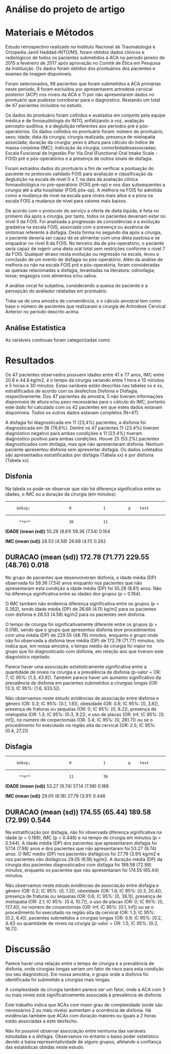 # Análise do projeto de artigo

# Materiais e Métodos

Estudo retrospectivo realizado no Instituto Nacional de Traumatologia e Ortopedia Jamil Haddad-INTO/MS, foram obtidos dados clínicos e radiológicos de todos os pacientes submetidos à ACA no período janeiro de 2015 a fevereiro de 2017 após aprovação no Comitê de Ética em Pesquisa da Instituição.
Os dados foram obtidos dos prontuários dos pacientes e exames de imagem disponíveis.

Foram selecionados, 66 pacientes que foram submetidos a ACA primárias neste período, 8 foram excluídos por apresentarem artrodese cervical posterior (ACP) nos níveis da ACA e 11 por não apresentarem dados no prontuário que pudesse corroborar para o diagnóstico.
Restando um total de 47 pacientes incluídos no estudo.

Os dados do prontuário foram colhidos e avaliados em conjunto pela equipe médica e de fonoaudiologia do INTO, enfatizando a voz, avaliação percepto-auditiva, e a deglutição referentes aos períodos pré e pós-operatórios.
Os dados colhidos no prontuário foram: número do prontuário; sexo; idade; data da cirurgia; cirurgia realizada; presença de mielopatia associada; duração da cirurgia; peso e altura para cálculo do índice de massa corpórea (IMC); indicação da cirurgia; comorbidadesassociadas; Escala Funcional de Ingestão Por Via Oral (Functional Oral Intake Scale - FOIS) pré e pós-operatórios e a presença de outros sinais de disfagia.

Foram extraídos dados do prontuário a fim de verificar a pontuação do paciente no protocolo validado FOIS para avaliação e classificação da deglutição na escala de nível 0 a 7, na data da avaliação clínica fonoaudiológica no pré-operatório (FOIS pré-op) e nos dias subsequentes a cirurgia até a alta hospitalar (FOIS pós-op).
A melhora na FOIS foi admitida como a mudança de nível na escala para níveis mais altos e a piora na escala FOIS a mudança de nível para valores mais baixos.

De acordo com o protocolo do serviço a oferta de dieta líquida, é feita no primeiro dia após a cirurgia, por tanto, todos os pacientes deveriam estar no nível 5 da FOIS.
Foi analisada a progressão de consistências e a evolução gradativa na escala FOIS, associada com a presença ou ausência de sintomas referente à disfagia.
Desta forma no segundo dia após a cirurgia, o paciente deveria ser capaz de se alimentar com uma dieta pastosa e se enquadrar no nível 6 da FOIS.
No terceiro dia de pós-operatório, o paciente seria capaz de ingerir uma dieta oral total sem restrições conforme o nível 7 da FOIS.
Qualquer atraso nesta evolução ou regressão na escala, levou a conclusão de um evento de disfagia no pós-operatório.
Além da análise de melhora ou não na escala FOIS pré e pós-operatória, foram consideradas as queixas relacionadas a disfagia, levantadas na literatura: odinofagia; tosse; engasgos com alimentos e/ou saliva. 

A análise vocal foi subjetiva, considerando a queixa do paciente e a percepção do avaliador relatadas em prontuário.

Trata-se de uma amostra de conveniência, e o cálculo amostral tem como base o número de pacientes que realizaram a cirurgia de Artrodese Cervical Anterior no período descrito acima.

## Análise Estatística

As variáveis contínuas foram categorizadas como 





# Resultados



Os 47 pacientes observados possuem idades entre 41 e 77 anos, IMC entre 20.8 e 44.8 kg/m2, e o tempo da cirurgia variando entre 1 hora e 15 minutos e 5 horas e 30 minutos.
Estas variáveis estão descritas nas tabelas xx e xx, estratificados de acordo com os desfechos Disfonia e Disfagia, respectivamente.
Dos 47 pacientes da amostra, 5 não tiveram informações disponíveis de altura e/ou peso necessárias para o cálculo do IMC, portanto este dado foi calculado com os 42 pacientes em que estes dados estavam disponíveis.
Todos os outros dados estavam completos (N=47).

A disfagia foi diagnosticada em 11 (23,4%) pacientes, a disfonia foi diagnosticada em 36 (76,6%).
Dentre os 47 pacientes 11 (23.4%) tiveram diagnóstico negativo para ambas condições e 11 (23.4%) tiveram diagnóstico positivo para ambas condições. 
Houve 25 (53.2%) pacientes diagnosticados com disfagia, mas que não apresentaram disfonia.
Nenhum paciente apresentou disfonia sem apresentar disfagia.
Os dados coletados são apresentados estratificados por disfagia (Tabela xx) e por disfonia (Tabela xx).

## Disfonia

Na tabela xx pode-se observar que não há diferença significativa entre as idades, o IMC ou a duração da cirurgia (em minutos).


--------------------------------------------------------------------
         &nbsp;                 0              1          p    test 
------------------------- -------------- -------------- ----- ------
          **n**                 36             11                   

  **IDADE (mean (sd))**    55.28 (8.61)   59.36 (7.54)  0.164       

   **IMC (mean (sd))**     28.53 (4.58)   26.68 (4.11)  0.262       

 **DURACAO (mean (sd))**  172.78 (71.77) 229.55 (48.76) 0.018       
--------------------------------------------------------------------

No grupo de pacientes que desenvolveram disfonia, a idade média (DP) observada foi 59.36 (7.54) anos enquanto nos pacientes que não apresentaram esta condição a idade média (DP) foi 55.28 (8.61) anos.
Não há diferença significativa entre as idades dos grupos (p = 0.164).

O IMC também não evidencia diferença significativa entre os grupos (p = 0.262), tendo idade média (DP) de 26.68 (4.11) kg/m2 para os pacientes com disfonia e 28.53 (4.58) kg/m2 para os pacientes sem disfonia.

O tempo de cirurgia foi significativamente diferente entre os grupos (p = 0.018), sendo que o grupo que apresentou disfonia teve procedimentos com uma média (DP) de 229.55 (48.76) minutos, enquanto o grupo onde não foi observada a disfonia teve média (DP) de 172.78 (71.77) minutos.
Isto indica que, em nossa amostra, o tempo médio de cirurgia foi maior no grupo que foi diagnosticado com disfonia, em relação aos que tiveram este diagnóstico rejeitado.

Parece haver uma associação estatisticamente significativa entre a quantidade de níveis na cirurgia e a prevalência de disfonia (p-valor = OR: 7; IC 95%: [1.3, 43.9]).
Também parece haver um aumento significativo da prevalência de disfonia em pacientes submetidos a cirurgias longas (OR: 13.3; IC 95%: [1.6, 633.5]).

Não observamos neste estudo evidências de associação entre disfonia e
gênero (OR: 0.3; IC 95%: [0.1, 1.6]),
obesidade (OR: 0.6; IC 95%: [0, 3.6]),
presença de fraturas ou sequelas (OR: 0; IC 95%: [0, 8.2]),
presença de mielopatia (OR: 1.3; IC 95%: [0.3, 9.2]),
o uso de placas (OR: Inf; IC 95%: [0, Inf]),
no número de corpectomias (OR: 3.4; IC 95%: [0, 281.7])
ou
se o procedimento foi executado na região alta da cervical (OR: 2.5; IC 95%: [0.4, 27.2]).

## Disfagia


--------------------------------------------------------------------
         &nbsp;                 0              1          p    test 
------------------------- -------------- -------------- ----- ------
          **n**                 11             36                   

  **IDADE (mean (sd))**    53.27 (9.74)   57.14 (7.98)  0.188       

   **IMC (mean (sd))**     29.05 (6.18)   27.79 (3.91)  0.446       

 **DURACAO (mean (sd))**  174.55 (65.44) 189.58 (72.99) 0.544       
--------------------------------------------------------------------

Na estratificação por disfagia, não foi observada diferença significativa na idade (p = 0.188), IMC (p = 0.446) e no tempo de cirurgia em minutos (p = 0.544).
A idade média (DP) dos pacientes que apresentaram disfagia foi 57.14 (7.98) anos e dos pacientes que não apresentaram foi 53.27 (9.74) anos.
O IMC médio (DP) nos pacientes disfágicos foi 27.79 (3.91) kg/m2 e nos pacientes não disfágicos 29.05 (6.18) kg/m2.
A duração média (DP) da cirurgia dos pacientes diagnosticados com disfagia foi 189.58 (72.99) minutos, enquanto os pacientes que não apresentaram foi 174.55 (65.44) minutos.

Não observamos neste estudo evidências de associação entre disfagia e
gênero (OR: 0.2; IC 95%: [0, 1.3]),
obesidade (OR: 1.8; IC 95%: [0.3, 20.4]),
presença de fraturas ou sequelas (OR: 0.6; IC 95%: [0, 38.1]),
presença de mielopatia (OR: 2.1; IC 95%: [0.4, 10.7]),
o uso de placas (OR: 0; IC 95%: [0, 127.4]),
no número de corpectomias (OR: Inf; IC 95%: [0.1, Inf])
ou
se o procedimento foi executado na região alta da cervical (OR: 1.3; IC 95%: [0.2, 6.4]),
pacientes submetidos a cirurgias longas (OR: 0.9; IC 95%: [0.2, 4.4]) ou
quantidade de níveis na cirurgia (p-valor = OR: 1.5; IC 95%: [0.2, 16.7]).

# Discussão

Parece haver uma relação entre o tempo de cirurgia e a prevalência de disfonia, onde cirurgias longas seriam um fator de risco para esta condição (ou seu diagnóstico).
Em nossa amostra, o grupo onde a disfonia foi identificada foi submetido a cirurgias mais longas.

A complexidade da cirurgia também parece ser um fator, onde a ACA com 3 ou mais níveis está significativamente associada à prevalência de disfonia.

Este trabalho indica que ACAs com maior grau de complexidade (onde são necessários 2 ou mais níveis) aumentam a ocorrência de disfonia.
Há evidências também que ACAs com duração maiores ou iguais a 2 horas estão associadas a este desfecho.

Não foi possível observar associação entre nenhuma das variáveis estudadas e a disfagia.
Observamos no entanto o baixo poder estatístico devido a baixa representatividade de alguns grupos, afetando a confiança das estatísticas obtidas neste estudo.
